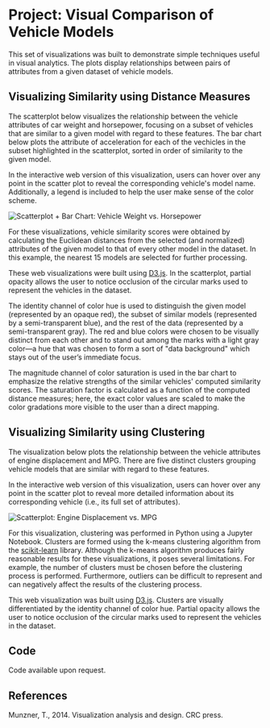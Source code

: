 # Project: Visual Comparison of Vehicle Models

This set of visualizations was built to demonstrate simple techniques useful in visual analytics. The plots display relationships between pairs of attributes from a given dataset of vehicle models.

## Visualizing Similarity using Distance Measures

The scatterplot below visualizes the relationship between the vehicle attributes of car weight and horsepower, focusing on a subset of vehicles that are similar to a given model with regard to these features. The bar chart below plots the attribute of acceleration for each of the vechicles in the subset highlighted in the scatterplot, sorted in order of similarity to the given model.

In the interactive web version of this visualization, users can hover over any point in the scatter plot to reveal the corresponding vehicle's model name. Additionally, a legend is included to help the user make sense of the color scheme.

![Scatterplot + Bar Chart: Vehicle Weight vs. Horsepower](https://user-images.githubusercontent.com/59906090/165416688-e08a95e3-d7d9-47fb-81dc-dc694d5034cc.PNG)

For these visualizations, vehicle similarity scores were obtained by calculating the Euclidean distances from the selected (and normalized) attributes of the given model to that of every other model in the dataset. In this example, the nearest 15 models are selected for further processing.

These web visualizations were built using [D3.js](https://d3js.org/). In the scatterplot, partial opacity allows the user to notice occlusion of the circular marks used to represent the vehicles in the dataset.

The identity channel of color hue is used to distinguish the given model (represented by an opaque red), the subset of similar models (represented by a semi-transparent blue), and the rest of the data (represented by a semi-transparent gray). The red and blue colors were chosen to be visually distinct from each other and to stand out among the marks with a light gray color—a hue that was chosen to form a sort of "data background" which stays out of the user’s immediate focus.

The magnitude channel of color saturation is used in the bar chart to emphasize the relative strengths of the similar vehicles' computed similarity scores. The saturation factor is calculated as a function of the computed distance measures; here, the exact color values are scaled to make the color gradations more visible to the user than a direct mapping.

## Visualizing Similarity using Clustering

The visualization below plots the relationship between the vehicle attributes of engine displacement and MPG. There are five distinct clusters grouping vehicle models that are similar with regard to these features.

In the interactive web version of this visualization, users can hover over any point in the scatter plot to reveal more detailed information about its corresponding vehicle (i.e., its full set of attributes).

![Scatterplot: Engine Displacement vs. MPG](https://user-images.githubusercontent.com/59906090/165417091-61c7cbbc-d6b6-4fd0-a18d-0a72e9dd6c86.png)

For this visualization, clustering was performed in Python using a Jupyter Notebook. Clusters are formed using the k-means clustering algorithm from the [scikit-learn](https://scikit-learn.org/) library. Although the k-means algorithm produces fairly reasonable results for these visualizations, it poses  several limitations. For example, the number of clusters must be chosen before the clustering process is performed. Furthermore, outliers can be difficult to represent and can negatively affect the results of the clustering process.

This web visualization was built using [D3.js](https://d3js.org/). Clusters are visually differentiated by the identity channel of color hue. Partial opacity allows the user to notice occlusion of the circular marks used to represent the vehicles in the dataset.

## Code

Code available upon request.

## References

Munzner, T., 2014. Visualization analysis and design. CRC press.
